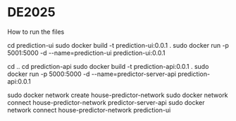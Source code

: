 # DE2025

How to run the files

cd prediction-ui
sudo docker build -t prediction-ui:0.0.1 .
sudo docker run -p 5001:5000 -d --name=prediction-ui prediction-ui:0.0.1

cd ..
cd prediction-api
sudo docker build -t prediction-api:0.0.1 .
sudo docker run -p 5000:5000 -d --name=predictor-server-api prediction-api:0.0.1

sudo docker network create house-predictor-network
sudo docker network connect house-predictor-network predictor-server-api
sudo docker network connect house-predictor-network prediction-ui

